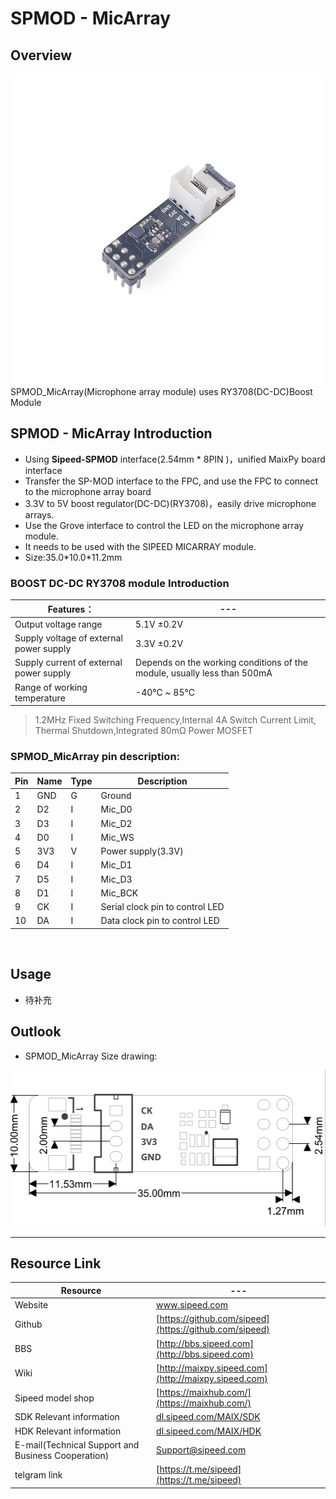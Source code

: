 # SPMOD - MicArray


## Overview

<img src="../../assets/spmod/spmod_micarray/sp_micarray.png" align="right" width="" height="500" />

SPMOD_MicArray(Microphone array module) uses RY3708(DC-DC)Boost Module

## SPMOD - MicArray Introduction

- Using **Sipeed-SPMOD** interface(2.54mm * 8PIN )，unified MaixPy board interface
- Transfer the SP-MOD interface to the FPC, and use the FPC to connect to the microphone array board
- 3.3V to 5V boost regulator(DC-DC)(RY3708)，easily drive microphone arrays.
- Use the Grove interface to control the LED on the microphone array module.
- It needs to be used with the SIPEED MICARRAY module.
- Size:35.0\*10.0\*11.2mm


###  BOOST DC-DC RY3708 module Introduction

| Features： | --- |
| --- | -- |
| Output voltage range | 5.1V ±0.2V |
| Supply voltage of external power supply |	3.3V ±0.2V |
| Supply current of external power supply | Depends on the working conditions of the module, usually less than 500mA |
| Range of working temperature | -40℃ ~ 85℃ |
> 1.2MHz Fixed Switching Frequency,Internal 4A Switch Current Limit,
Thermal Shutdown,Integrated 80mΩ Power MOSFET


###  SPMOD_MicArray pin description:

| Pin  | Name | Type  | Description    |
| -------- | -------- | ---- | ---------- |
| 1 | GND | G |Ground |
| 2 | D2 | I | Mic_D0 |
| 3 | D3 | I | Mic_D2 |
| 4 | D0 | I | Mic_WS |
| 5 | 3V3 | V |Power supply(3.3V) |
| 6 | D4 | I | Mic_D1 |
| 7 | D5 | I | Mic_D3 |
| 8 | D1 | I | Mic_BCK |
| 9 | CK | I | Serial clock pin to control LED |
| 10 | DA | I | Data clock pin to control LED |
<img src="" width="300" />


## Usage

- 待补充

## Outlook

- SPMOD_MicArray Size drawing:

<img src="../../assets/spmod/spmod_micarray/sipeed_spmod_micarray.png" height="250" />

-----

## Resource Link

| Resource | --- |
| --- | --- |
| Website | www.sipeed.com |
| Github | [https://github.com/sipeed](https://github.com/sipeed) |
| BBS | [http://bbs.sipeed.com](http://bbs.sipeed.com) |
| Wiki | [http://maixpy.sipeed.com](http://maixpy.sipeed.com) |
| Sipeed model shop | [https://maixhub.com/](https://maixhub.com/) |
| SDK Relevant information | [dl.sipeed.com/MAIX/SDK](dl.sipeed.com/MAIX/SDK) |
| HDK Relevant information | [dl.sipeed.com/MAIX/HDK](dl.sipeed.com/MAIX/HDK) |
| E-mail(Technical Support and Business Cooperation) | [Support@sipeed.com](mailto:support@sipeed.com) |
| telgram link | [https://t.me/sipeed](https://t.me/sipeed) |